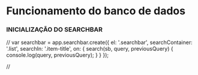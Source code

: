 # Funcionamento do banco de dados

### INICIALIZAÇÃO DO SEARCHBAR


// var searchbar = app.searchbar.create({
    el: '.searchbar',
    searchContainer: '.list',
    searchIn: '.item-title',
    on: {
      search(sb, query, previousQuery) {
        console.log(query, previousQuery);
      }
    }
  });
  
  //
  
